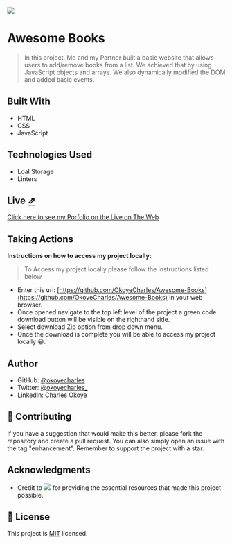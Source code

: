 ![](https://img.shields.io/badge/Microverse-blueviolet)

# Awesome Books

> In this project, Me and my Partner built a basic website that allows users to add/remove books from a list. We achieved that by using JavaScript objects and arrays. We also dynamically modified the DOM and added basic events.


## Built With

- HTML
- CSS
- JavaScript

## Technologies Used

- Loal Storage
- Linters

## Live [⇗](https://okoyecharles.github.io/Awesome-Books/)

[Click here to see my Porfolio on the Live on The Web](https://okoyecharles.github.io/Awesome-Books/)


## Taking Actions
**Instructions on how to access my project locally:** 
> To Access my project locally please follow the instructions listed below
- Enter this url: [https://github.com/OkoyeCharles/Awesome-Books](https://github.com/OkoyeCharles/Awesome-Books) in your web browser.
- Once opened navigate to the top left level of the project a green code download button will be visible on the righthand side.
- Select download Zip option from drop down menu.
- Once the download is complete you will be able to access my project locally 😀. 

## Author

- GitHub: [@okoyecharles](https://github.com/okoyecharles)
- Twitter: [@okoyecharles_](https://twitter.com/okoyecharles_)
- LinkedIn: [Charles Okoye](https://linkedin.com/in/charles-okoye-633374236/)

## 🤝 Contributing

If you have a suggestion that would make this better, please fork the repository and create a pull request. You can also simply open an issue with the tag "enhancement". Remember to support the project with a star. 

## Acknowledgments

- Credit to ![](https://img.shields.io/badge/Microverse-blueviolet) for providing the essential resources that made this project possible.

## 📝 License

This project is [MIT](./MIT.md) licensed.
